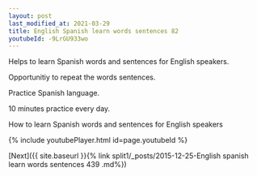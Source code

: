 ```yaml
---
layout: post
last_modified_at: 2021-03-29
title: English Spanish learn words sentences 82 
youtubeId: -9LrGU933wo
---
```

 
 
Helps to learn Spanish words and sentences for English speakers.

Opportunitiy to repeat the words sentences. 

Practice Spanish language. 
 
10 minutes practice every day. 
 
How to learn Spanish words and sentences for English speakers 
 
{% include youtubePlayer.html id=page.youtubeId %}
 
 
[Next]({{ site.baseurl }}{% link  split1/_posts/2015-12-25-English spanish learn words sentences 439 .md%})
 
